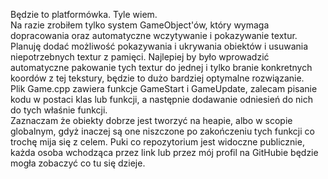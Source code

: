Będzie to platformówka. Tyle wiem.  
Na razie zrobiłem tylko system GameObject'ów, który wymaga dopracowania oraz automatyczne wczytywanie i pokazywanie textur.  
Planuję dodać możliwość pokazywania i ukrywania obiektów i usuwania niepotrzebnych textur z pamięci.
Najlepiej by było wprowadzić automatyczne pakowanie tych textur do jednej i tylko branie konkretnych koordów z tej tekstury, będzie to dużo bardziej optymalne rozwiązanie.  
Plik Game.cpp zawiera funkcje GameStart i GameUpdate, zalecam pisanie kodu w postaci klas lub funkcji, a następnie dodawanie odniesień do nich do tych właśnie funkcji.  
Zaznaczam że obiekty dobrze jest tworzyć na heapie, albo w scopie globalnym, gdyż inaczej są one niszczone po zakończeniu tych funkcji co trochę mija się z celem.
Puki co repozytorium jest widoczne publicznie, każda osoba wchodząca przez link lub przez mój profil na GitHubie będzie mogła zobaczyć co tu się dzieje.  
